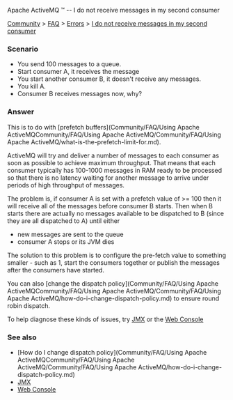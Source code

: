Apache ActiveMQ ™ -- I do not receive messages in my second consumer 

[Community](community.md) > [FAQ](CommunityCommunity/Community/faq.md) > [Errors](Community/FAQCommunity/FAQ/Community/FAQ/errors.md) > [I do not receive messages in my second consumer](Community/FAQ/Errors/i-do-not-receive-messages-in-my-second-consumer.md)


### Scenario

*   You send 100 messages to a queue.
*   Start consumer A, it receives the message
*   You start another consumer B, it doesn't receive any messages.
*   You kill A.
*   Consumer B receives messages now, why?

### Answer

This is to do with [prefetch buffers](Community/FAQ/Using Apache ActiveMQCommunity/FAQ/Using Apache ActiveMQ/Community/FAQ/Using Apache ActiveMQ/what-is-the-prefetch-limit-for.md).

ActiveMQ will try and deliver a number of messages to each consumer as soon as possible to achieve maximum throughput. That means that each consumer typically has 100-1000 messages in RAM ready to be processed so that there is no latency waiting for another message to arrive under periods of high throughput of messages.

The problem is, if consumer A is set with a prefetch value of >= 100 then it will receive all of the messages before consumer B starts. Then when B starts there are actually no messages available to be dispatched to B (since they are all dispatched to A) until either

*   new messages are sent to the queue
*   consumer A stops or its JVM dies

The solution to this problem is to configure the pre-fetch value to something smaller - such as 1, start the consumers together or publish the messages after the consumers have started.

You can also [change the dispatch policy](Community/FAQ/Using Apache ActiveMQCommunity/FAQ/Using Apache ActiveMQ/Community/FAQ/Using Apache ActiveMQ/how-do-i-change-dispatch-policy.md) to ensure round robin dispatch.

To help diagnose these kinds of issues, try [JMX](Features/jmx.md) or the [Web Console](ToolsTools/Tools/web-console.md)

### See also

*   [How do I change dispatch policy](Community/FAQ/Using Apache ActiveMQCommunity/FAQ/Using Apache ActiveMQ/Community/FAQ/Using Apache ActiveMQ/how-do-i-change-dispatch-policy.md)
*   [JMX](Features/jmx.md)
*   [Web Console](ToolsTools/Tools/web-console.md)

